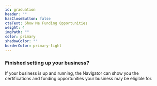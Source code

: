 ```yaml
---
id: graduation
header: ""
hasCloseButton: false
ctaText: Show Me Funding Opportunities
weight: 4
imgPath: ""
color: primary
shadowColor: ""
borderColor: primary-light
---
```


### Finished setting up your business?

If your business is up and running, the Navigator can show you the certifications and funding opportunities your business may be eligible for.
